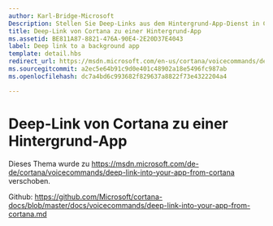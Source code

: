 ```yaml
---
author: Karl-Bridge-Microsoft
Description: Stellen Sie Deep-Links aus dem Hintergrund-App-Dienst in Cortana bereit, um die App in einem bestimmten Zustand oder Kontext im Vordergrund zu starten.
title: Deep-Link von Cortana zu einer Hintergrund-App
ms.assetid: BE811A87-8821-476A-90E4-2E20D37E4043
label: Deep link to a background app
template: detail.hbs
redirect_url: https://msdn.microsoft.com/en-us/cortana/voicecommands/deep-link-into-your-app-from-cortana
ms.sourcegitcommit: a2ec5e64b91c9d0e401c48902a18e5496fc987ab
ms.openlocfilehash: dc7a4bd6c993682f829637a8822f73e4322204a4

---
```


# Deep-Link von Cortana zu einer Hintergrund-App

Dieses Thema wurde zu https://msdn.microsoft.com/de-de/cortana/voicecommands/deep-link-into-your-app-from-cortana verschoben.

Github: https://github.com/Microsoft/cortana-docs/blob/master/docs/voicecommands/deep-link-into-your-app-from-cortana.md



<!--HONumber=Jun16_HO4-->


